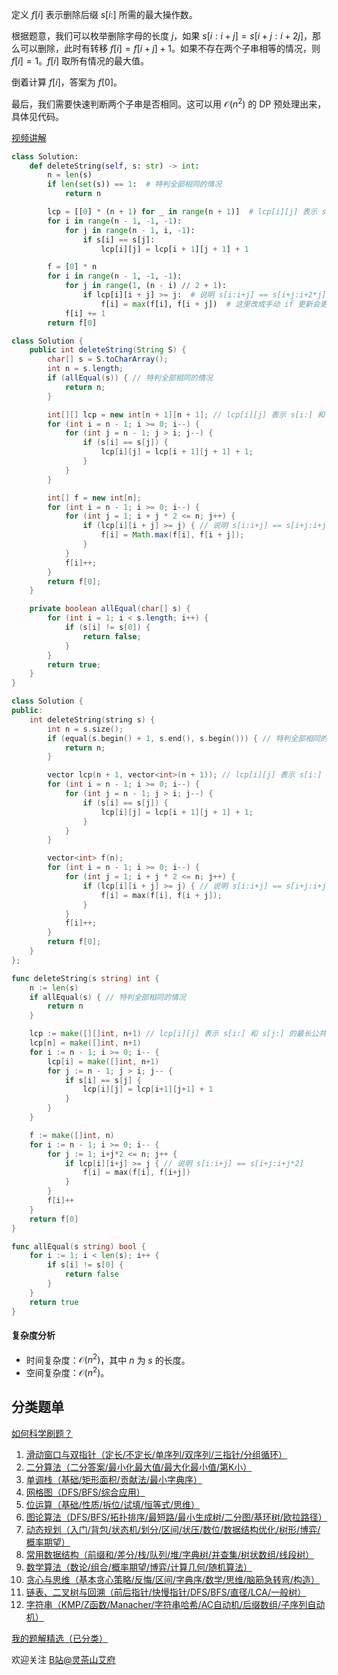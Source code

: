 定义 $f[i]$ 表示删除后缀 $s[i:]$ 所需的最大操作数。

根据题意，我们可以枚举删除字母的长度 $j$，如果 $s[i:i+j] = s[i+j:i+2j]$，那么可以删除，此时有转移 $f[i] = f[i+j] + 1$。如果不存在两个子串相等的情况，则 $f[i] = 1$。$f[i]$ 取所有情况的最大值。

倒着计算 $f[i]$，答案为 $f[0]$。

最后，我们需要快速判断两个子串是否相同。这可以用 $\mathcal{O}(n^2)$ 的 DP 预处理出来，具体见代码。

[视频讲解](https://www.bilibili.com/video/BV1kd4y1q7fC)

```py [sol-Python3]
class Solution:
    def deleteString(self, s: str) -> int:
        n = len(s)
        if len(set(s)) == 1:  # 特判全部相同的情况
            return n

        lcp = [[0] * (n + 1) for _ in range(n + 1)]  # lcp[i][j] 表示 s[i:] 和 s[j:] 的最长公共前缀
        for i in range(n - 1, -1, -1):
            for j in range(n - 1, i, -1):
                if s[i] == s[j]:
                    lcp[i][j] = lcp[i + 1][j + 1] + 1

        f = [0] * n
        for i in range(n - 1, -1, -1):
            for j in range(1, (n - i) // 2 + 1):
                if lcp[i][i + j] >= j:  # 说明 s[i:i+j] == s[i+j:i+2*j]
                    f[i] = max(f[i], f[i + j])  # 这里改成手动 if 更新会更快
            f[i] += 1
        return f[0]
```

```java [sol-Java]
class Solution {
    public int deleteString(String S) {
        char[] s = S.toCharArray();
        int n = s.length;
        if (allEqual(s)) { // 特判全部相同的情况
            return n;
        }

        int[][] lcp = new int[n + 1][n + 1]; // lcp[i][j] 表示 s[i:] 和 s[j:] 的最长公共前缀
        for (int i = n - 1; i >= 0; i--) {
            for (int j = n - 1; j > i; j--) {
                if (s[i] == s[j]) {
                    lcp[i][j] = lcp[i + 1][j + 1] + 1;
                }
            }
        }

        int[] f = new int[n];
        for (int i = n - 1; i >= 0; i--) {
            for (int j = 1; i + j * 2 <= n; j++) {
                if (lcp[i][i + j] >= j) { // 说明 s[i:i+j] == s[i+j:i+j*2]
                    f[i] = Math.max(f[i], f[i + j]);
                }
            }
            f[i]++;
        }
        return f[0];
    }

    private boolean allEqual(char[] s) {
        for (int i = 1; i < s.length; i++) {
            if (s[i] != s[0]) {
                return false;
            }
        }
        return true;
    }
}
```

```cpp [sol-C++]
class Solution {
public:
    int deleteString(string s) {
        int n = s.size();
        if (equal(s.begin() + 1, s.end(), s.begin())) { // 特判全部相同的情况
            return n;
        }

        vector lcp(n + 1, vector<int>(n + 1)); // lcp[i][j] 表示 s[i:] 和 s[j:] 的最长公共前缀
        for (int i = n - 1; i >= 0; i--) {
            for (int j = n - 1; j > i; j--) {
                if (s[i] == s[j]) {
                    lcp[i][j] = lcp[i + 1][j + 1] + 1;
                }
            }
        }

        vector<int> f(n);
        for (int i = n - 1; i >= 0; i--) {
            for (int j = 1; i + j * 2 <= n; j++) {
                if (lcp[i][i + j] >= j) { // 说明 s[i:i+j] == s[i+j:i+j*2]
                    f[i] = max(f[i], f[i + j]);
                }
            }
            f[i]++;
        }
        return f[0];
    }
};
```

```go [sol-Go]
func deleteString(s string) int {
	n := len(s)
	if allEqual(s) { // 特判全部相同的情况
		return n
	}

	lcp := make([][]int, n+1) // lcp[i][j] 表示 s[i:] 和 s[j:] 的最长公共前缀
	lcp[n] = make([]int, n+1)
	for i := n - 1; i >= 0; i-- {
		lcp[i] = make([]int, n+1)
		for j := n - 1; j > i; j-- {
			if s[i] == s[j] {
				lcp[i][j] = lcp[i+1][j+1] + 1
			}
		}
	}

	f := make([]int, n)
	for i := n - 1; i >= 0; i-- {
		for j := 1; i+j*2 <= n; j++ {
			if lcp[i][i+j] >= j { // 说明 s[i:i+j] == s[i+j:i+j*2]
				f[i] = max(f[i], f[i+j])
			}
		}
		f[i]++
	}
	return f[0]
}

func allEqual(s string) bool {
	for i := 1; i < len(s); i++ {
		if s[i] != s[0] {
			return false
		}
	}
	return true
}
```

#### 复杂度分析

- 时间复杂度：$\mathcal{O}(n^2)$，其中 $n$ 为 $s$ 的长度。
- 空间复杂度：$\mathcal{O}(n^2)$。

## 分类题单

[如何科学刷题？](https://leetcode.cn/circle/discuss/RvFUtj/)

1. [滑动窗口与双指针（定长/不定长/单序列/双序列/三指针/分组循环）](https://leetcode.cn/circle/discuss/0viNMK/)
2. [二分算法（二分答案/最小化最大值/最大化最小值/第K小）](https://leetcode.cn/circle/discuss/SqopEo/)
3. [单调栈（基础/矩形面积/贡献法/最小字典序）](https://leetcode.cn/circle/discuss/9oZFK9/)
4. [网格图（DFS/BFS/综合应用）](https://leetcode.cn/circle/discuss/YiXPXW/)
5. [位运算（基础/性质/拆位/试填/恒等式/思维）](https://leetcode.cn/circle/discuss/dHn9Vk/)
6. [图论算法（DFS/BFS/拓扑排序/最短路/最小生成树/二分图/基环树/欧拉路径）](https://leetcode.cn/circle/discuss/01LUak/)
7. [动态规划（入门/背包/状态机/划分/区间/状压/数位/数据结构优化/树形/博弈/概率期望）](https://leetcode.cn/circle/discuss/tXLS3i/)
8. [常用数据结构（前缀和/差分/栈/队列/堆/字典树/并查集/树状数组/线段树）](https://leetcode.cn/circle/discuss/mOr1u6/)
9. [数学算法（数论/组合/概率期望/博弈/计算几何/随机算法）](https://leetcode.cn/circle/discuss/IYT3ss/)
10. [贪心与思维（基本贪心策略/反悔/区间/字典序/数学/思维/脑筋急转弯/构造）](https://leetcode.cn/circle/discuss/g6KTKL/)
11. [链表、二叉树与回溯（前后指针/快慢指针/DFS/BFS/直径/LCA/一般树）](https://leetcode.cn/circle/discuss/K0n2gO/)
12. [字符串（KMP/Z函数/Manacher/字符串哈希/AC自动机/后缀数组/子序列自动机）](https://leetcode.cn/circle/discuss/SJFwQI/)

[我的题解精选（已分类）](https://github.com/EndlessCheng/codeforces-go/blob/master/leetcode/SOLUTIONS.md)

欢迎关注 [B站@灵茶山艾府](https://space.bilibili.com/206214)
